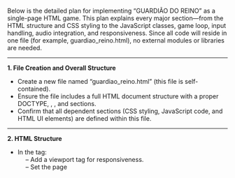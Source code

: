 Below is the detailed plan for implementing “GUARDIÃO DO REINO” as a single-page HTML game. This plan explains every major section—from the HTML structure and CSS styling to the JavaScript classes, game loop, input handling, audio integration, and responsiveness. Since all code will reside in one file (for example, guardiao_reino.html), no external modules or libraries are needed.

---

**1. File Creation and Overall Structure**  
- Create a new file named “guardiao_reino.html” (this file is self-contained).  
- Ensure the file includes a full HTML document structure with a proper DOCTYPE, <html>, <head>, and <body> sections.  
- Confirm that all dependent sections (CSS styling, JavaScript code, and HTML UI elements) are defined within this file.

---

**2. HTML Structure**  
- In the <head> tag:  
  – Add a <meta> viewport tag for responsiveness.  
  – Set the page <title> to “GUARDIÃO DO REINO”.  
  – Include a <style> block with all the CSS (see below).  
- In the <body> tag, include the following major sections:  
  – A header element that displays the title at the top.  
  – A HUD panel at the very top to show the castle’s life bar, a blue mana bar immediately underneath, and counters for wave, score (inimigos/pontos) and moedas.  
  – A main game area containing a <canvas> element (id="gameCanvas") which will be used to render the game scene (castle, guardian, enemies, projectiles, particle effects, etc.).  
  – A sidebar containing upgrade buttons (each button labeled per upgrade: “Aumentar dano”, “Aumentar mana máxima”, “Regeneração mais rápida”, “Vida extra para o castelo”) that will trigger the upgrade functions.  
  – An overlay <div> for feedback messages such as “Onda Completa!”, “Upgrade Comprado!”, Game Over screens, and Victory screens.

---

**3. CSS Styling (Embedded in a <style> Block)**  
- Define a fantasy medieval themed palette (e.g. deep purples, golds, dark greens) applied via background colors, borders, and typography.  
- Style the header with bold fonts and centered text.  
- Create distinct visual styles for the HUD’s life (red/green gradient) and mana (blue gradient) bars with smooth CSS transitions.  
- Style the <canvas> area ensuring it resizes (using CSS flexbox/grid and media queries) for mobile and desktop.  
- Design the upgrade sidebar and buttons with modern minimalist layouts (spacing, padding, hover transitions) without using any external icon libraries.  
- Include graceful fallbacks for any images (if later added via <img> tags) using the onerror attribute.

---

**4. JavaScript Implementation (Inside a <script> Tag at the End of the Body)**  
- Use Object-Oriented Programming with clearly defined ES6 classes:  
  – Game: Manages the overall game loop (using requestAnimationFrame), waves of enemy spawn, collision detection, HUD updates, and game state transitions (running, paused, game over, victory).  
  – Player (Guardian): Represents the magic guard, handling mana, the basic attack (mouse click for 10 damage with no mana cost), and special attacks.  
  – Enemy: Represents each enemy type (Goblins, Orcs, Lobos; and boss Dragão) with properties: health, speed (normal, slow, fast), and rewards (coins).  
  – Projectile: For animated spells (fireball and ice lightning) with properties such as position, speed, area of effect (AOE for fireball), and slow effect (for ice lightning).  
- Implement Input Controls:  
  – Attach a “click” listener on the canvas for basic attacks (calculating click coordinates versus enemy positions).  
  – Add keydown listeners:  
    - “F” triggers fireball (consumes 15 mana and deals 25 AOE damage).  
    - “R” triggers raio congelante (consumes 20 mana, deals 15 damage, and applies a slow debuff).  
    - “P” toggles pause.  
    - “SPACE” starts the next wave if the current one is over.  
  – For mobile, add touch event listeners that mimic mouse click behavior.  
- Implement Wave Handling:  
  – Wave 1–3: Spawn only goblins.  
  – Wave 4–6: Spawn goblins and orcs.  
  – Wave 7–9: Spawn a mixed group (goblins, orcs, lobos).  
  – Wave 10: Spawn the boss (Dragão) together with minion enemies.  
  – When a wave is cleared, display a “Onda Completa!” message in the overlay and wait for SPACE to progress.  
- Build the Upgrade Shop:  
  – Create upgrade functions that are invoked on sidebar button clicks.  
  – Check if the player has enough moedas (coins) before applying upgrades:  
    - Aumentar dano: +5 dano (cost: 50 moedas)  
    - Aumentar mana máxima: +10 mana (cost: 40 moedas)  
    - Regeneração mais rápida: (cost: 60 moedas)  
    - Vida extra: +25 à vida do castelo (cost: 80 moedas)  
  – On a successful purchase, deduct coins, update HUD stats, and show “Upgrade Comprado!” feedback.  
- Integrate Audio using the Web Audio API:  
  – Initialize an AudioContext (with proper try-catch for error handling).  
  – Load or generate sound effects for:  
    - Background musical loop (épica medieval),  
    - Magic casting (raio and fireball whoosh and explosion sounds),  
    - Enemy grunhidos, and  
    - Feedback for upgrades and game events (explosions, game over).  
- Ensure Error Handling and Best Practices:  
  – Check if the browser supports canvas and AudioContext.  
  – Use try-catch where appropriate (especially in audio initialization and game loop functions).  
  – Use clear inline comments to explain each section, declare variables with const/let, and use template literals when needed.

---

**5. Responsiveness and UI/UX Considerations**  
- Use CSS media queries to adjust layout and font sizes on mobile devices.  
- For touch devices, ensure the canvas receives touchstart events along with responsive upgrade button sizes.  
- Maintain clear visual hierarchy: prominent HUD information, intuitive upgrade menus, and smooth transitions (both visual and audio) for game events.  
- Optimize the game loop performance via requestAnimationFrame; include collision efficiency measures and smooth projectile animations.  
- Provide visual feedback (e.g., screen shake effect when the castle é atingido) and particle effects (magical explosions) to enrich the experience.

---

**6. Testing and Debugging**  
- Verify that the canvas initializes and renders correctly on both desktop and mobile.  
- Test each attack (click, F, R), ensuring proper mana consumption and enemy damage.  
- Simulate enemy collisions with the castle, upgrade purchases, and validate that the HUD updates accurately.  
- Confirm that audio plays smoothly and does not break the game loop.  
- Ensure the game state (paused, game over, victory) triggers the appropriate overlays and restart options.

---

**Summary**  
- A new “guardiao_reino.html” file will encapsulate all HTML, CSS, and JavaScript code.  
- The HTML structure includes a header, HUD with life/mana/wave/score, a canvas for the game’s visuals, an upgrade sidebar, and an overlay for feedback messages.  
- CSS creates a modern, fantasy medieval theme with responsive design and smooth transitions.  
- JavaScript uses ES6 classes (Game, Player, Enemy, Projectile) to drive the gameplay, input handling, wave progression, and upgrades while ensuring robust error handling.  
- Controls include mouse clicks for basic attacks and key events (“F”, “R”, “P”, “SPACE”) for special skills, with touch support for mobile.  
- Audio is integrated using the Web Audio API with fallback error handling.  
- The game loop is optimized via requestAnimationFrame with built-in collision detection and state management.  
- All features are designed with clear UI/UX principles for an immersive castle-defense experience.
